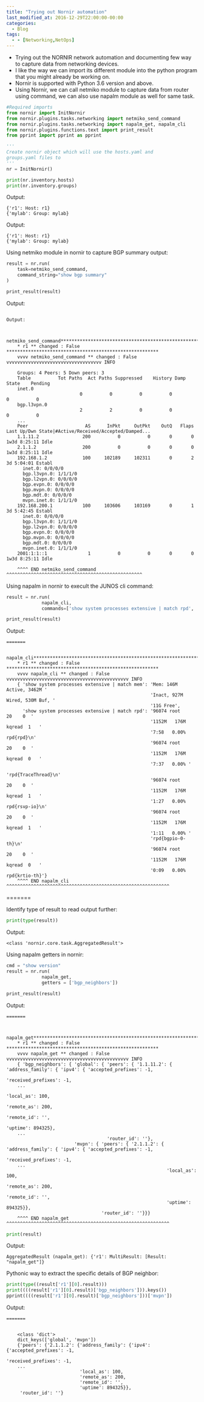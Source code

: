 ```yaml
---
title: "Trying out Nornir automation"
last_modified_at: 2016-12-29T22:00:00-00:00
categories:
  - Blog
tags:
  - - [Networking,NetOps]
---
```


- Trying out the NORNIR network automation and documenting few way to capture data from networking devices.
- I like the way we can import its different module into the python program that you might already be working on.
- Nornir is supported with Python 3.6 version and above. 
- Using Nornir, we can call netmiko module to capture data from router using command, we can also use napalm module as well for same task.

```python
#Required imports
from nornir import InitNornir
from nornir.plugins.tasks.networking import netmiko_send_command
from nornir.plugins.tasks.networking import napalm_get, napalm_cli
from nornir.plugins.functions.text import print_result
from pprint import pprint as pprint
```


```python
'''
Create nornir object which will use the hosts.yaml and 
groups.yaml files to 
'''
nr = InitNornir()
```


```python
print(nr.inventory.hosts)
print(nr.inventory.groups)
```

Output:  
```
{'r1': Host: r1}
{'mylab': Group: mylab}
```

Output:  


	{'r1': Host: r1}
	{'mylab': Group: mylab}

Using netmiko module in nornir to capture BGP summary output:
```python
result = nr.run(
    task=netmiko_send_command,
    command_string="show bgp summary"
)

print_result(result)      
```

Output:
```  

Output:

  
	netmiko_send_command************************************************************
	* r1 ** changed : False ********************************************************
	vvvv netmiko_send_command ** changed : False vvvvvvvvvvvvvvvvvvvvvvvvvvvvvvvvvvv INFO

	Groups: 4 Peers: 5 Down peers: 3
	Table          Tot Paths  Act Paths Suppressed    History Damp State    Pending
	inet.0               
						   0          0          0          0          0          0
	bgp.l3vpn.0          
						   2          2          0          0          0          0
    ...
	Peer                     AS      InPkt     OutPkt    OutQ   Flaps Last Up/Dwn State|#Active/Received/Accepted/Damped...
	1.1.11.2                200          0          0       0       0 1w3d 8:25:11 Idle  
	2.1.1.2                 200          0          0       0       0 1w3d 8:25:11 Idle  
	192.168.1.2             100     102189     102311       0       2  3d 5:04:01 Establ
	  inet.0: 0/0/0/0
	  bgp.l3vpn.0: 1/1/1/0
	  bgp.l2vpn.0: 0/0/0/0
	  bgp.evpn.0: 0/0/0/0
	  bgp.mvpn.0: 0/0/0/0
	  bgp.mdt.0: 0/0/0/0
	  mvpn.inet.0: 1/1/1/0
	192.168.200.1           100     103606     103169       0       1  3d 5:42:45 Establ
	  inet.0: 0/0/0/0
	  bgp.l3vpn.0: 1/1/1/0
	  bgp.l2vpn.0: 0/0/0/0
	  bgp.evpn.0: 0/0/0/0
	  bgp.mvpn.0: 0/0/0/0
	  bgp.mdt.0: 0/0/0/0
	  mvpn.inet.0: 1/1/1/0
	2001:1:1::1               1          0          0       0       0 1w3d 8:25:11 Idle  

	^^^^ END netmiko_send_command ^^^^^^^^^^^^^^^^^^^^^^^^^^^^^^^^^^^^^^^^^^^^^^^^^^
```

Using napalm in nornir to execult the JUNOS cli command:
```python
result = nr.run(
             napalm_cli,
             commands=['show system processes extensive | match rpd', 'show system processes extensive | match mem'])

print_result(result)

```
Output: 

``` 
=======
 
	napalm_cli**********************************************************************
	* r1 ** changed : False ********************************************************
	vvvv napalm_cli ** changed : False vvvvvvvvvvvvvvvvvvvvvvvvvvvvvvvvvvvvvvvvvvvvv INFO
	{ 'show system processes extensive | match mem': 'Mem: 146M Active, 3462M '
													 'Inact, 927M Wired, 530M Buf, '
													 '11G Free',
	  'show system processes extensive | match rpd': '96074 root      20    0  '
													 '1152M   176M kqread  1   '
													 '7:58   0.00% rpd{rpd}\n'
													 '96074 root      20    0  '
													 '1152M   176M kqread  0   '
													 '7:37   0.00% '
													 'rpd{TraceThread}\n'
													 '96074 root      20    0  '
													 '1152M   176M kqread  1   '
													 '1:27   0.00% rpd{rsvp-io}\n'
													 '96074 root      20    0  '
													 '1152M   176M kqread  1   '
													 '1:11   0.00% '
													 'rpd{bgpio-0-th}\n'
													 '96074 root      20    0  '
													 '1152M   176M kqread  0   '
													 '0:09   0.00% rpd{krtio-th}'}
	^^^^ END napalm_cli ^^^^^^^^^^^^^^^^^^^^^^^^^^^^^^^^^^^^^^^^^^^^^^^^^^^^^^^^^^^^
```
=======

Identify type of result to read output further:
```python
print(type(result))
```
Output: 

 
	<class 'nornir.core.task.AggregatedResult'>

Using napalm getters in nornir:
```python
cmd = "show version"
result = nr.run(
             napalm_get,
             getters = ['bgp_neighbors'])

print_result(result)
```
Output: 
``` 
=======

 
	napalm_get**********************************************************************
	* r1 ** changed : False ********************************************************
	vvvv napalm_get ** changed : False vvvvvvvvvvvvvvvvvvvvvvvvvvvvvvvvvvvvvvvvvvvvv INFO
	{ 'bgp_neighbors': { 'global': { 'peers': { '1.1.11.2': { 'address_family': { 'ipv4': { 'accepted_prefixes': -1,
																							'received_prefixes': -1,
    ...
															  'local_as': 100,
															  'remote_as': 200,
															  'remote_id': '',
															  'uptime': 894325},
    ...
									 'router_id': ''},
						 'mvpn': { 'peers': { '2.1.1.2': { 'address_family': { 'ipv4': { 'accepted_prefixes': -1,
																						 'received_prefixes': -1,
    ...
														   'local_as': 100,
														   'remote_as': 200,
														   'remote_id': '',
														   'uptime': 894325}},
								   'router_id': ''}}}
	^^^^ END napalm_get ^^^^^^^^^^^^^^^^^^^^^^^^^^^^^^^^^^^^^^^^^^^^^^^^^^^^^^^^^^^^
```

```python
print(result)
```
Output: 
```
AggregatedResult (napalm_get): {'r1': MultiResult: [Result: "napalm_get"]}
```

Pythonic way to extract the specific details of BGP neighbor:
```python
print(type((result['r1'][0].result)))
print((((result['r1'][0].result)['bgp_neighbors'])).keys())
pprint((((result['r1'][0].result)['bgp_neighbors']))['mvpn'])
```
Output:  
```
=======


	<class 'dict'>
	dict_keys(['global', 'mvpn'])
	{'peers': {'2.1.1.2': {'address_family': {'ipv4': {'accepted_prefixes': -1,
													   'received_prefixes': -1,
    ...
						   'local_as': 100,
						   'remote_as': 200,
						   'remote_id': '',
						   'uptime': 894325}},
	 'router_id': ''}
```
